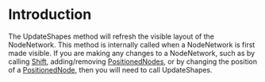 # Introduction

The UpdateShapes method will refresh the visible layout of the NodeNetwork. This method is internally called when a NodeNetwork is first made visible. If you are making any changes to a NodeNetwork, such as by calling [Shift](../../../../../../frb/docs/index.php), adding/removing [PositionedNodes](../../../../../../frb/docs/index.php), or by changing the position of a [PositionedNode](../../../../../../frb/docs/index.php), then you will need to call UpdateShapes.
